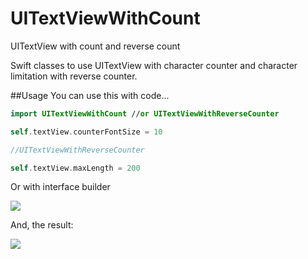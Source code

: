# UITextViewWithCount
UITextView with count and reverse count

Swift classes to use UITextView with character counter and character limitation with reverse counter.

##Usage
You can use this with code...


```swift
import UITextViewWithCount //or UITextViewWithReverseCounter

self.textView.counterFontSize = 10

//UITextViewWithReverseCounter

self.textView.maxLength = 200

```

Or with interface builder

<img src="https://raw.githubusercontent.com/crixalves/UICustomizeDatePicker/master/interfaceBuilder.png"/>

And, the result:


<img src="https://raw.githubusercontent.com/crixalves/UICustomizeDatePicker/master/result.png"/>

